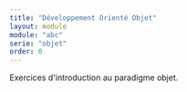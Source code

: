 ```yaml
---
title: "Développement Orienté Objet"
layout: module
module: "abc"
serie: "objet"
order: 0
---
```


Exercices d'introduction au paradigme objet.